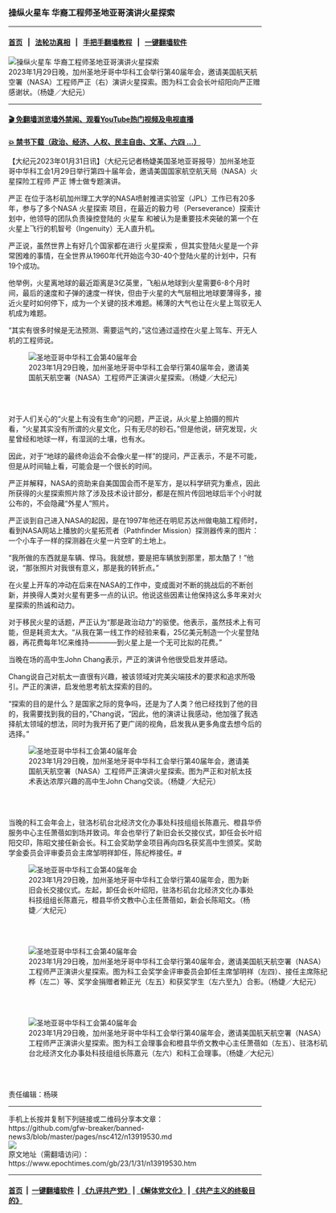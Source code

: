 ### 操纵火星车 华裔工程师圣地亚哥演讲火星探索
------------------------

#### [首页](https://github.com/gfw-breaker/banned-news3/blob/master/README.md) &nbsp;&nbsp;|&nbsp;&nbsp; [法轮功真相](https://github.com/begood0513/basic/blob/master/README.md)  &nbsp;&nbsp;|&nbsp;&nbsp; [手把手翻墙教程](https://github.com/gfw-breaker/guides/wiki)  &nbsp;&nbsp;|&nbsp;&nbsp; [一键翻墙软件](https://github.com/gfw-breaker/nogfw/blob/master/README.md)  



<div><img alt="操纵火星车 华裔工程师圣地亚哥演讲火星探索" class="attachment-djy_600_400 size-djy_600_400 wp-post-image" src="https://i.epochtimes.com/assets/uploads/2023/01/id13919541-2301310227572371-600x400.jpg"/>
<div class="caption">
 2023年1月29日晚，加州圣地牙哥中华科工会举行第40届年会，邀请美国航天航空署（NASA）工程师严正（右）演讲火星探索。图为科工会会长叶绍阳向严正赠感谢状。（杨婕／大纪元）
</div></div><hr/>

#### [ 🎬  免翻墙浏览墙外禁闻、观看YouTube热门视频及电视直播](https://github.com/gfw-breaker/HelloWorld)

#### [ 💥  禁书下载（政治、经济、人权、民主自由、文革、六四 ...）](https://github.com/gfw-breaker/books/blob/master/README.md)

<div><p>
 【大纪元2023年01月31日讯】（大纪元记者杨婕美国圣地亚哥报导）加州圣地亚哥中华科工会1月29日举行第四十届年会，邀请美国国家航空航天局（NASA）火星探险工程师
 <ok href="https://www.epochtimes.com/gb/tag/%E4%B8%A5%E6%AD%A3.html">
  严正
 </ok>
 博士做专题演讲。
</p>
<p>
 <ok href="https://www.epochtimes.com/gb/tag/%E4%B8%A5%E6%AD%A3.html">
  严正
 </ok>
 在位于洛杉矶加州理工大学的NASA喷射推进实验室（JPL）工作已有20多年，参与了多个NASA
 <ok href="https://www.epochtimes.com/gb/tag/%E7%81%AB%E6%98%9F%E6%8E%A2%E7%B4%A2.html">
  火星探索
 </ok>
 项目，在最近的毅力号（Perseverance）探索计划中，他领导的团队负责操控登陆的
 <ok href="https://www.epochtimes.com/gb/tag/%E7%81%AB%E6%98%9F%E8%BD%A6.html">
  火星车
 </ok>
 和被认为是重要技术突破的第一个在火星上飞行的机智号（Ingenuity）无人直升机。
</p>
<p>
 严正说，虽然世界上有好几个国家都在进行
 <ok href="https://www.epochtimes.com/gb/tag/%E7%81%AB%E6%98%9F%E6%8E%A2%E7%B4%A2.html">
  火星探索
 </ok>
 ，但其实登陆火星是一个非常困难的事情，在全世界从1960年代开始迄今30-40个登陆火星的计划中，只有19个成功。
</p>
<p>
 他举例，火星离地球的最近距离是3亿英里，飞船从地球到火星需要6-8个月时间，最后的速度和子弹的速度一样快，但由于火星的大气层相比地球要薄得多，接近火星时如何停下，成为一个关键的技术难题。稀薄的大气也让在火星上驾驭无人机成为难题。
</p>
<p>
 “其实有很多时候是无法预测、需要运气的，”这位通过遥控在火星上驾车、开无人机的工程师说。
</p>
<figure aria-describedby="caption-attachment-13919543" class="wp-caption aligncenter" id="attachment_13919543" style="width: 450px">
 <ok href="https://i.epochtimes.com/assets/uploads/2023/01/id13919543-2301310228572371.jpg" target="_blank">
  <img alt="圣地亚哥中华科工会第40届年会" class="wp-image-13919543" src="https://i.epochtimes.com/assets/uploads/2023/01/id13919543-2301310228572371-600x400.jpg" title="圣地亚哥中华科工会第40届年会"/>
 </ok>
 <br/><figcaption class="wp-caption-text" id="caption-attachment-13919543">
  2023年1月29日晚，加州圣地牙哥中华科工会举行第40届年会，邀请美国航天航空署（NASA）工程师严正演讲火星探索。（杨婕／大纪元）
 </figcaption><br/>
</figure><br/>
<p>
 对于人们关心的“火星上有没有生命”的问题，严正说，从火星上拍摄的照片看，“火星其实没有所谓的火星文化，只有无尽的砂石。”但是他说，研究发现，火星曾经和地球一样，有湿润的土壤，也有水。
</p>
<p>
 因此，对于“地球的最终命运会不会像火星一样”的提问，严正表示，不是不可能，但是从时间轴上看，可能会是一个很长的时间。
</p>
<p>
 严正并解释，NASA的资助来自美国国会而不是军方，是以科学研究为重点，因此所获得的火星探索照片除了涉及技术设计部分，都是在照片传回地球后半个小时就公布的，不会隐藏“外星人”照片。
</p>
<p>
 严正谈到自己进入NASA的起因，是在1997年他还在明尼苏达州做电脑工程师时，看到NASA网站上播放的火星拓荒者（Pathfinder Mission）探测器传来的图片：一个小车子一样的探测器在火星一片空旷的土地上。
</p>
<p>
 “我所做的东西就是车辆、悍马。我就想，要是把车辆放到那里，那太酷了！”他说，“那张照片对我很有意义，那是我的转折点。”
</p>
<p>
 在火星上开车的冲动在后来在NASA的工作中，变成面对不断的挑战后的不断创新，并换得人类对火星有更多一点的认识。他说这些因素让他保持这么多年来对火星探索的热诚和动力。
</p>
<p>
 对于移民火星的话题，严正认为“那是政治动力”的驱使。他表示，虽然技术上有可能，但是耗资太大。“从我在第一线工作的经验来看，25亿美元制造一个火星登陆器，再花费每年1亿来维持————到火星上是一个无可比拟的花费。”
</p>
<p>
 当晚在场的高中生John Chang表示，严正的演讲令他很受启发并感动。
</p>
<p>
 Chang说自己对航太一直很有兴趣，被该领域对完美尖端技术的要求和追求所吸引。严正的演讲，启发他思考航太探索的目的。
</p>
<p>
 “探索的目的是什么？是国家之际的竞争吗，还是为了人类？他已经找到了他的目的，我需要找到我的目的，”Chang说，“因此，他的演讲让我感动，他加强了我选择航太领域的想法，同时为我开拓了更广阔的视角，启发我从更多角度去想今后的选择。”
</p>
<figure aria-describedby="caption-attachment-13919544" class="wp-caption aligncenter" id="attachment_13919544" style="width: 451px">
 <ok href="https://i.epochtimes.com/assets/uploads/2023/02/id13919544-2301310228542371.jpg" target="_blank">
  <img alt="圣地亚哥中华科工会第40届年会" class="wp-image-13919544" src="https://i.epochtimes.com/assets/uploads/2023/02/id13919544-2301310228542371-600x400.jpg" title="圣地亚哥中华科工会第40届年会"/>
 </ok>
 <br/><figcaption class="wp-caption-text" id="caption-attachment-13919544">
  2023年1月29日晚，加州圣地牙哥中华科工会举行第40届年会，邀请美国航天航空署（NASA）工程师严正演讲火星探索。图为严正和对航太技术表达浓厚兴趣的高中生John Chang交谈。（杨婕／大纪元）
 </figcaption><br/>
</figure><br/>
<p>
 当晚的科工会年会上，驻洛杉矶台北经济文化办事处科技组组长陈嘉元、橙县华侨服务中心主任萧蓓如到场并致词。年会也举行了新旧会长交接仪式，卸任会长叶绍阳交印，陈昭文接任新会长。科工会奖助学金项目再向四名获奖高中生颁奖。奖助学金委员会评审委员会主席邹明祥卸任，陈纪桦接任。#
</p>
<figure aria-describedby="caption-attachment-13919548" class="wp-caption aligncenter" id="attachment_13919548" style="width: 450px">
 <ok href="https://i.epochtimes.com/assets/uploads/2023/02/id13919548-2301310227592371.jpg" target="_blank">
  <img alt="圣地亚哥中华科工会第40届年会" class="wp-image-13919548" src="https://i.epochtimes.com/assets/uploads/2023/02/id13919548-2301310227592371-600x400.jpg" title="圣地亚哥中华科工会第40届年会"/>
 </ok>
 <br/><figcaption class="wp-caption-text" id="caption-attachment-13919548">
  2023年1月29日晚，加州圣地牙哥中华科工会举行第40届年会，图为新旧会长交接仪式。左起，卸任会长叶绍阳，驻洛杉矶台北经济文化办事处科技组组长陈嘉元，橙县华侨文教中心主任萧蓓如，新会长陈昭文。（杨婕／大纪元）
 </figcaption><br/>
</figure><br/>
<figure aria-describedby="caption-attachment-13919545" class="wp-caption aligncenter" id="attachment_13919545" style="width: 600px">
 <ok href="https://i.epochtimes.com/assets/uploads/2023/02/id13919545-2301310228512371.jpg" target="_blank">
  <img alt="圣地亚哥中华科工会第40届年会" class="size-large wp-image-13919545" src="https://i.epochtimes.com/assets/uploads/2023/02/id13919545-2301310228512371-600x400.jpg" title="圣地亚哥中华科工会第40届年会"/>
 </ok>
 <br/><figcaption class="wp-caption-text" id="caption-attachment-13919545">
  2023年1月29日晚，加州圣地牙哥中华科工会举行第40届年会，邀请美国航天航空署（NASA）工程师严正演讲火星探索。图为科工会奖学金评审委员会卸任主席邹明祥（左四）、接任主席陈纪桦（左二）等、奖学金捐赠者赖正光（左五）和获奖学生（左六至九）合影。（杨婕／大纪元）
 </figcaption><br/>
</figure><br/>
<figure aria-describedby="caption-attachment-13919546" class="wp-caption aligncenter" id="attachment_13919546" style="width: 600px">
 <ok href="https://i.epochtimes.com/assets/uploads/2023/02/id13919546-2301310228452371.jpg" target="_blank">
  <img alt="圣地亚哥中华科工会第40届年会" class="size-large wp-image-13919546" src="https://i.epochtimes.com/assets/uploads/2023/02/id13919546-2301310228452371-600x365.jpg" title="圣地亚哥中华科工会第40届年会"/>
 </ok>
 <br/><figcaption class="wp-caption-text" id="caption-attachment-13919546">
  2023年1月29日晚，加州圣地牙哥中华科工会举行第40届年会，邀请美国航天航空署（NASA）工程师严正演讲火星探索。图为科工会理事会和橙县华侨文教中心主任萧蓓如（左五）、驻洛杉矶台北经济文化办事处科技组组长陈嘉元（左六）和科工会理事。（杨婕／大纪元）
 </figcaption><br/>
</figure><br/>
<p>
 责任编辑：杨瑛
</p>
</div>
<hr/>
手机上长按并复制下列链接或二维码分享本文章：<br/>
https://github.com/gfw-breaker/banned-news3/blob/master/pages/nsc412/n13919530.md <br/>
<a href='https://github.com/gfw-breaker/banned-news3/blob/master/pages/nsc412/n13919530.md'><img src='https://github.com/gfw-breaker/banned-news3/blob/master/pages/nsc412/n13919530.md.png'/></a> <br/>
原文地址（需翻墙访问）：https://www.epochtimes.com/gb/23/1/31/n13919530.htm


------------------------
#### [首页](https://github.com/gfw-breaker/banned-news3/blob/master/README.md) &nbsp;|&nbsp; [一键翻墙软件](https://github.com/gfw-breaker/nogfw/blob/master/README.md) &nbsp;| [《九评共产党》](https://github.com/gfw-breaker/9ping.md/blob/master/README.md#九评之一评共产党是什么) | [《解体党文化》](https://github.com/gfw-breaker/jtdwh.md/blob/master/README.md) | [《共产主义的终极目的》](https://github.com/gfw-breaker/gczydzjmd.md/blob/master/README.md)


<img src='http://gfw-breaker.win/banned-news3/pages/nsc412/n13919530.md' width='0px' height='0px'/>